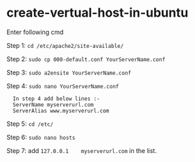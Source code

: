 # create-vertual-host-in-ubuntu

Enter following cmd

Step 1: `cd /etc/apache2/site-available/`

Step 2: `sudo cp 000-default.conf YourServerName.conf`

Step 3: `sudo a2ensite YourServerName.conf`

Step 4: `sudo nano YourServerName.conf`
      
      In step 4 add below lines :-
      ServerName myserverurl.com
      ServerAlias www.myserverurl.com

Step 5: `cd /etc/`

Step 6: `sudo nano hosts`

Step 7: add `127.0.0.1    myserverurl.com` in the list.
